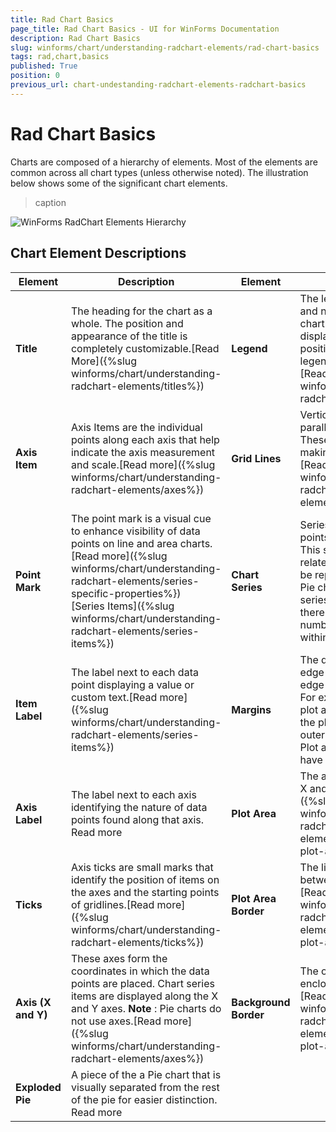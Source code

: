 ```yaml
---
title: Rad Chart Basics
page_title: Rad Chart Basics - UI for WinForms Documentation
description: Rad Chart Basics
slug: winforms/chart/understanding-radchart-elements/rad-chart-basics
tags: rad,chart,basics
published: True
position: 0
previous_url: chart-undestanding-radchart-elements-radchart-basics
---
```


# Rad Chart Basics


Charts are composed of a hierarchy of elements. Most of the elements are common across all chart types (unless otherwise noted). The illustration below shows some of the significant chart elements.   
>caption 

![WinForms RadChart Elements Hierarchy](images/chart-undestanding-radchart-elements-radchart-basics001.png)

## Chart Element Descriptions

|Element|Description|Element|Description|
|----|----|----|----|
| __Title__ |The heading for the chart as a whole. The position and appearance of the title is completely customizable.[Read More]({%slug winforms/chart/understanding-radchart-elements/titles%})| __Legend__ |The legend contains a symbol and name for each series in the chart.  The legend may also display a series of items. The position and appearance of the legend can also be customized.[Read more]({%slug winforms/chart/understanding-radchart-elements/legends%})|
| __Axis Item__ |Axis Items are the individual points along each axis that help indicate the axis measurement and scale.[Read more]({%slug winforms/chart/understanding-radchart-elements/axes%})| __Grid Lines__ |Vertical and horizontal lines parallel to the X and Y axes.  These grid lines form the grid, making the chart easier to read.[Read more]({%slug winforms/chart/understanding-radchart-elements/gridlines%})|
| __Point Mark__ |The point mark is a visual cue to enhance visibility of data points on line and area charts.[Read more]({%slug winforms/chart/understanding-radchart-elements/series-specific-properties%}) <br> [Series Items]({%slug winforms/chart/understanding-radchart-elements/series-items%})| __Chart Series__ |Series contains a set of data points to be drawn on the chart. This set of points contains related data. Each series can be represented by a chart type. Pie charts use only a single series. For other chart types there is no limitation to the number of series or items within each series. Read more|
| __Item Label__ |The label next to each data point displaying a value or custom text.[Read more]({%slug winforms/chart/understanding-radchart-elements/series-items%})| __Margins__ |The distance between the outer edge of an item to the outer edge of the item containing it.  For example, the margin for the plot area is the distance from the plot area border to the outermost border of the chart. Plot area, legend and title all have margins.Read more|
| __Axis Label__ |The label next to each axis identifying the nature of data points found along that axis. Read more | __Plot Area__ |The area enclosed between the X and Y axes.[Read more]({%slug winforms/chart/understanding-radchart-elements/background-and-plot-areas%})|
| __Ticks__ |Axis ticks are small marks that identify the position of items on the axes and the starting points of gridlines.[Read more]({%slug winforms/chart/understanding-radchart-elements/ticks%})| __Plot Area Border__ |The line that encloses the area between the X and Y axes.[Read more]({%slug winforms/chart/understanding-radchart-elements/background-and-plot-areas%})|
| __Axis (X and Y)__ |These axes form the coordinates in which the data points are placed. Chart series items are displayed along the X and Y axes. __Note__ : Pie charts do not use axes.[Read more]({%slug winforms/chart/understanding-radchart-elements/axes%})| __Background Border__ |The outermost line that encloses the whole chart area.[Read more]({%slug winforms/chart/understanding-radchart-elements/background-and-plot-areas%})|
| __Exploded Pie__ |A piece of the a Pie chart that is visually separated from the rest of the pie for easier distinction. Read more |||
